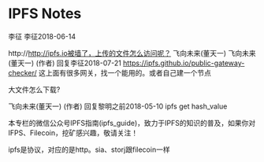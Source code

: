 # IPFS Notes

李征
李征2018-06-14

http://http://ipfs.io被墙了，上传的文件怎么访问呢？
飞向未来(董天一)
飞向未来(董天一) (作者) 回复李征2018-07-21
https://ipfs.github.io/public-gateway-checker/ 这上面有很多网关，找一个能用的。或者自己建一个节点

大文件怎么下载?

飞向未来(董天一) (作者) 回复黎明之前2018-05-10
ipfs get hash_value

本专栏的微信公众号IPFS指南(ipfs_guide)，致力于IPFS的知识的普及，如果你对IFPS、Filecoin，挖矿感兴趣，敬请关注！

ipfs是协议，对应的是http。sia、storj跟filecoin一样


